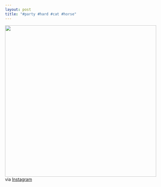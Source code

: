 ```yaml
---
layout: post
title: "#party #hard #cat #horse"
---
```


<p><img class="img-responsive" src="http://distilleryimage2.s3.amazonaws.com/43194cd2ab1311e2918122000a9f4d8a_7.jpg" width="500" class="img-polaroid"/><br />
via <a href="http://instagram.com/p/YZX3AXGVs2">Instagram</a></p>
